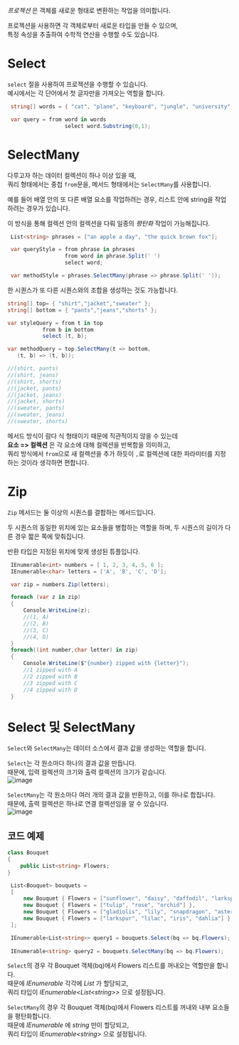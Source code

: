 _프로젝션_ 은 객체를 새로운 형태로 변환하는 작업을 의미합니다.    

프로젝션을 사용하면 각 객체로부터 새로운 타입을 만들 수 있으며,    
특정 속성을 추출하여 수학적 연산을 수행할 수도 있습니다.    

# Select
`select` 절을 사용하여 프로젝션을 수행할 수 있습니다.  
예시에서는 각 단어에서 첫 글자만을 가져오는 역할을 합니다.   

```cs
 string[] words = { "cat", "plane", "keyboard", "jungle", "university", "a", "cloud", "strength", "bookstore", "elephant" };

 var query = from word in words
                  select word.Substring(0,1);
```

# SelectMany
다루고자 하는 데이터 컬렉션이 하나 이상 있을 때,    
쿼리 형태에서는 중첩 `from`문을, 메서드 형태에서는 `SelectMany`를 사용합니다.    

예를 들어 배열 안의 또 다른 배열 요소를 작업하려는 경우, 리스트 안에 string을 작업하려는 경우가 있습니다.   

이 방식을 통해 컬렉션 안의 컬렉션을 다뤄 일종의 _평탄화_ 작업이 가능해집니다.    

```cs
 List<string> phrases = ["an apple a day", "the quick brown fox"];

 var queryStyle = from phrase in phrases
                  from word in phrase.Split(' ')
                  select word;

 var methodStyle = phrases.SelectMany(phrase => phrase.Split(' '));
```

한 시퀀스가 또 다른 시퀀스와의 조합을 생성하는 것도 가능합니다.   
```cs
string[] top= { "shirt","jacket","sweater" };
string[] bottom = { "pants","jeans","shorts" };

var styleQuery = from t in top
           from b in bottom
           select (t, b);

var methodQuery = top.SelectMany(t => bottom,
   (t, b) => (t, b));

//(shirt, pants)
//(shirt, jeans)
//(shirt, shorts)
//(jacket, pants)
//(jacket, jeans)
//(jacket, shorts)
//(sweater, pants)
//(sweater, jeans)
//(sweater, shorts)
```
메서드 방식이 람다 식 형태이기 때문에 직관적이지 않을 수 있는데     
**요소 => 컬렉션** 은 각 요소에 대해 컬렉션을 반복함을 의미하고,    
쿼리 방식에서 `from`으로 새 컬렉션을 추가 하듯이 `,`로 컬렉션에 대한 파라미터를 지정하는 것이라 생각하면 편합니다.   

# Zip
`Zip` 메서드는 둘 이상의 시퀀스를 결합하는 메서드입니다.     

두 시퀀스의 동일한 위치에 있는 요소들을 병합하는 역할을 하며, 두 시퀀스의 길이가 다른 경우 짧은 쪽에 맞춰집니다.    

반환 타입은 지정된 위치에 맞게 생성된 튜플입니다.   
```cs
 IEnumerable<int> numbers = [ 1, 2, 3, 4, 5, 6 ];
 IEnumerable<char> letters = ['A', 'B', 'C', 'D'];

 var zip = numbers.Zip(letters);

 foreach (var z in zip)
 {
     Console.WriteLine(z);
     //(1, A)
     //(2, B)
     //(3, C)
     //(4, D)
 }
 foreach((int number,char letter) in zip)
 {
     Console.WriteLine($"{number} zipped with {letter}");
     //1 zipped with A
     //2 zipped with B
     //3 zipped with C
     //4 zipped with D
 }
```

# Select 및 SelectMany
`Select`와 `SelectMany`는 데이터 소스에서 결과 값을 생성하는 역할을 합니다.    

`Select`는 각 원소마다 하나의 결과 값을 만듭니다.    
때문에, 입력 컬렉션의 크기와 출력 컬렉션의 크기가 같습니다.      
![image](https://github.com/user-attachments/assets/313559b6-844d-40a8-ade6-a80cd94fc75f)


`SelectMany`는 각 원소마다 여러 개의 결과 값을 반환하고, 이를 하나로 합칩니다.    
때문에, 출력 컬렉션은 하나로 연결 컬렉션임을 알 수 있습니다.     
![image](https://github.com/user-attachments/assets/49c87e22-ab22-4676-927d-90878d71961b)

## 코드 예제
```cs
class Bouquet
{
    public List<string> Flowers;
}
```

```cs
 List<Bouquet> bouquets =
 [
     new Bouquet { Flowers = ["sunflower", "daisy", "daffodil", "larkspur"] },
     new Bouquet { Flowers = ["tulip", "rose", "orchid"] },
     new Bouquet { Flowers = ["gladiolis", "lily", "snapdragon", "aster", "protea"] },
     new Bouquet { Flowers = ["larkspur", "lilac", "iris", "dahlia"] }
 ];

 IEnumerable<List<string>> query1 = bouquets.Select(bq => bq.Flowers);
 
 IEnumerable<string> query2 = bouquets.SelectMany(bq => bq.Flowers);
```

`Select`의 경우 각 Bouquet 객체(bq)에서 Flowers 리스트를 꺼내오는 역할만을 합니다.    
때문에 _IEnumerable_ 각각에 _List_ 가 할당되고,    
쿼리 타입이 _IEnumerable\<List\<string\>\>_ 으로 설정됩니다.    

`SelectMany`의 경우 각 Bouquet 객체(bq)에서 Flowers 리스트를 꺼내와 내부 요소들을 평탄화합니다.    
때문에 _IEnumerable_ 에 _string_ 만이 할당되고,       
쿼리 타입이 _IEnumerable\<string\>_ 으로 설정됩니다.     
